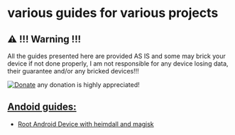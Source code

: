 # various guides for various projects

## ⚠️ !!! Warning !!!

All the guides presented here are provided AS IS and some may brick your device if not done properly, I am not responsible for any device losing data, their guarantee and/or any bricked devices!!!

[![Donate](https://img.shields.io/badge/Donate-PayPal-green.svg)](https://paypal.me/serdeliuk) any donation is highly appreciated!

## [Andoid guides:](https://github.com/serdeliuk/Guides/tree/main/Android-Guides)

   - [Root Android Device with heimdall and magisk](https://github.com/serdeliuk/Guides/blob/main/Android-Guides/getroot.md)

